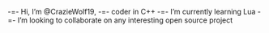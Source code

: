 -=- Hi, I’m @CrazieWolf19,
-=- coder in C++
-=- I’m currently learning Lua
-=- I’m looking to collaborate on any interesting open source project

<!---
CrazieWolf19/CrazieWolf19 is a ✨ special ✨ repository because its `README.md` (this file) appears on your GitHub profile.
You can click the Preview link to take a look at your changes.
--->
